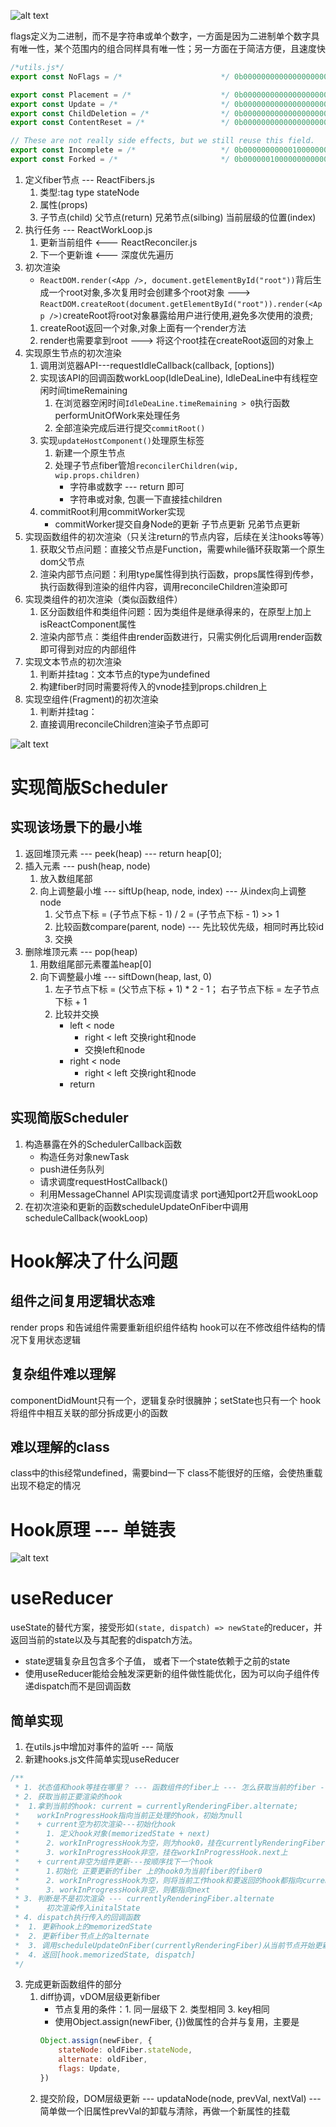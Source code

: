 ![alt text](./image.png)

flags定义为二进制，而不是字符串或单个数字，一方面是因为二进制单个数字具有唯一性，某个范围内的组合同样具有唯一性；另一方面在于简洁方便，且速度快
```js
/*utils.js*/
export const NoFlags = /*                      */ 0b000000000000000000000000;

export const Placement = /*                    */ 0b000000000000000000000010;
export const Update = /*                       */ 0b000000000000000000000100;
export const ChildDeletion = /*                */ 0b00000000000000000000001000;
export const ContentReset = /*                 */ 0b00000000000000000000010000;

// These are not really side effects, but we still reuse this field.
export const Incomplete = /*                   */ 0b00000000000100000000000000;
export const Forked = /*                       */ 0b00000010000000000000000000;
```

1. 定义fiber节点 --- ReactFibers.js
    1. 类型:tag type stateNode
    2. 属性(props)
    3. 子节点(child) 父节点(return) 兄弟节点(silbing) 当前层级的位置(index)
2. 执行任务 --- ReactWorkLoop.js  
    1. 更新当前组件 <--- ReactReconciler.js
    2. 下一个更新谁 <--- 深度优先遍历 
3. 初次渲染
    + `ReactDOM.render(<App />, document.getElementById("root"))`背后生成一个root对象,多次复用时会创建多个root对象
    ---> 
    `ReactDOM.createRoot(document.getElementById("root")).render(<App />)`createRoot将root对象暴露给用户进行使用,避免多次使用的浪费; 
    1. createRoot返回一个对象,对象上面有一个render方法
    2. render也需要拿到root ---> 将这个root挂在createRoot返回的对象上
4. 实现原生节点的初次渲染
    1. 调用浏览器API---requestIdleCallback(callback, [options])
    2. 实现该API的回调函数workLoop(IdleDeaLine), IdleDeaLine中有线程空闲时间timeRemaining
        1. 在浏览器空闲时间`IdleDeaLine.timeRemaining > 0`执行函数performUnitOfWork来处理任务
        2. 全部渲染完成后进行提交`commitRoot()`
    3. 实现`updateHostComponent()`处理原生标签 
        1. 新建一个原生节点
        2. 处理子节点fiber管旭`reconcilerChildren(wip, wip.props.children)`
            + 字符串或数字 --- return 即可
            + 字符串或对象, 包裹一下直接挂children
    4. commitRoot利用commitWorker实现
        + commitWorker提交自身Node的更新 子节点更新 兄弟节点更新 
5. 实现函数组件的初次渲染（只关注return的节点内容，后续在关注hooks等等）
    1. 获取父节点问题：直接父节点是Function，需要while循环获取第一个原生dom父节点
    2. 渲染内部节点问题：利用type属性得到执行函数，props属性得到传参，执行函数得到渲染的组件内容，调用reconcileChildren渲染即可
6. 实现类组件的初次渲染（类似函数组件）
    1. 区分函数组件和类组件问题：因为类组件是继承得来的，在原型上加上isReactComponent属性
    2. 渲染内部节点：类组件由render函数进行，只需实例化后调用render函数即可得到对应的内部组件
7. 实现文本节点的初次渲染
    1. 判断并挂tag：文本节点的type为undefined
    2. 构建fiber时同时需要将传入的vnode挂到props.children上
8. 实现空组件(Fragment)的初次渲染
    1. 判断并挂tag：
    2. 直接调用reconcileChildren渲染子节点即可

![alt text](./fiber初次渲染.jpg)


# 实现简版Scheduler
## 实现该场景下的最小堆
1. 返回堆顶元素 --- peek(heap) --- return heap[0];
2. 插入元素 --- push(heap, node)
    1. 放入数组尾部
    2. 向上调整最小堆 --- siftUp(heap, node, index) --- 从index向上调整node
        1. 父节点下标 = (子节点下标 - 1) / 2 = (子节点下标 - 1) >> 1
        2. 比较函数compare(parent, node) --- 先比较优先级，相同时再比较id
        3. 交换
3. 删除堆顶元素 --- pop(heap)
    1. 用数组尾部元素覆盖heap[0]
    2. 向下调整最小堆 --- siftDown(heap, last, 0)
        1. 左子节点下标 = (父节点下标 + 1) * 2 - 1；
           右子节点下标 = 左子节点下标 + 1
        2. 比较并交换
            + left < node
                + right < left 交换right和node
                + 交换left和node
            + right < node
                + right < left 交换right和node
            + return
## 实现简版Scheduler
1. 构造暴露在外的SchedulerCallback函数
    + 构造任务对象newTask
    + push进任务队列
    + 请求调度requestHostCallback()
    + 利用MessageChannel API实现调度请求
    port通知port2开启wookLoop
2. 在初次渲染和更新的函数scheduleUpdateOnFiber中调用scheduleCallback(wookLoop)

# Hook解决了什么问题
## 组件之间复用逻辑状态难
render props 和告诫组件需要重新组织组件结构
hook可以在不修改组件结构的情况下复用状态逻辑
## 复杂组件难以理解
componentDidMount只有一个，逻辑复杂时很臃肿；setState也只有一个
hook将组件中相互关联的部分拆成更小的函数
## 难以理解的class
class中的this经常undefined，需要bind一下
class不能很好的压缩，会使热重载出现不稳定的情况

# Hook原理 --- 单链表
![alt text](image-1.png)

# useReducer
useState的替代方案，接受形如`(state, dispatch) => newState`的reducer，并返回当前的state以及与其配套的dispatch方法。
+ state逻辑复杂且包含多个子值， 或者下一个state依赖于之前的state
+ 使用useReducer能给会触发深更新的组件做性能优化，因为可以向子组件传递dispatch而不是回调函数
## 简单实现
1. 在utils.js中增加对事件的监听 --- 简版
2. 新建hooks.js文件简单实现useReducer
```js
/**
 * 1. 状态值和hook等挂在哪里？ --- 函数组件的fiber上 --- 怎么获取当前的fiber --- 涉及到workLoop文件
 * 2. 获取当前正要渲染的hook
 *  1.拿到当前的hook: current = currentlyRenderingFiber.alternate;
 *    workInProgressHook指向当前正处理的hook，初始为null
 *    + current空为初次渲染---初始化hook
 *      1. 定义hook对象(memorizedState + next)
 *      2. workInProgressHook为空，则为hook0，挂在currentlyRenderingFiber.memorizedState上
 *      3. workInProgressHook非空，挂在workInProgressHook.next上
 *    + current非空为组件更新---按顺序找下一个hook
 *      1.初始化 正要更新的fiber 上的hook0为当前fiber的fiber0
 *      2. workInProgressHook为空，则将当前工作hook和要返回的hook都指向currentlyRenderingFiber.memorizedState
 *      3. workInProgressHook非空，则都指向next
 * 3. 判断是不是初次渲染 --- currentlyRenderingFiber.alternate
 *      初次渲染传入initalState
 * 4. dispatch执行传入的回调函数
 *  1. 更新hook上的memorizedState
 *  2. 更新fiber节点上的alternate
 *  3. 调用scheduleUpdateOnFiber(currentlyRenderingFiber)从当前节点开始更新
 *  4. 返回[hook.memorizedState, dispatch]
 */
```
3. 完成更新函数组件的部分
    1. diff协调，vDOM层级更新fiber
        + 节点复用的条件：1. 同一层级下 2. 类型相同 3. key相同
        + 使用Object.assign(newFiber, {})做属性的合并与复用，主要是
        ```js
        Object.assign(newFiber, {
            stateNode: oldFiber.stateNode,
            alternate: oldFiber,
            flags: Update,
        })
        ```
    2. 提交阶段，DOM层级更新 --- updataNode(node, prevVal, nextVal) --- 简单做一个旧属性prevVal的卸载与清除，再做一个新属性的挂载
